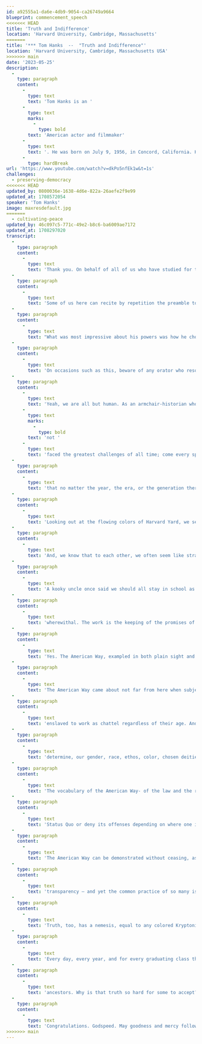 ```yaml
---
id: a92555a1-da6e-4db9-9054-ca26749a9664
blueprint: commencement_speech
<<<<<<< HEAD
title: 'Truth and Indifference'
location: 'Harvard University, Cambridge, Massachusetts'
=======
title: '*** Tom Hanks  --  "Truth and Indifference"'
location: 'Harvard University, Cambridge, Massachusetts USA'
>>>>>>> main
date: '2023-05-25'
description:
  -
    type: paragraph
    content:
      -
        type: text
        text: 'Tom Hanks is an '
      -
        type: text
        marks:
          -
            type: bold
        text: 'American actor and filmmaker'
      -
        type: text
        text: '. He was born on July 9, 1956, in Concord, California. He has two brothers and a sister. His mother worked in a hospital and was a distant relative of Abraham Lincoln. Hanks is known for his cheerful everyman persona and has starred in many popular films. He is also a big supporter of environmental causes, same-sex marriage, and alternative fuels.'
      -
        type: hardBreak
url: 'https://www.youtube.com/watch?v=dkPo5nfEk1w&t=1s'
challenges:
  - preserving-democracy
<<<<<<< HEAD
updated_by: 0800036e-1638-4d6e-822a-26aefe2f9e99
updated_at: 1708572054
speaker: 'Tom Hanks'
image: maxresdefault.jpg
=======
  - cultivating-peace
updated_by: 46c097c5-771c-49e2-b8c6-ba6009ae7172
updated_at: 1708297020
transcript:
  -
    type: paragraph
    content:
      -
        type: text
        text: 'Thank you. On behalf of all of us who have studied for two years at Chabot Community College in Hayward, California, two semesters of California State University, Sacramento, and forty-five years at the School of Hard Knocks, earning a Bachelor of Arts Degree in One-Damn-Thing-After-Another, – yeah, appreciate being here, thank you, Harvard, about time…'
  -
    type: paragraph
    content:
      -
        type: text
        text: 'Some of us here can recite by repetition the preamble to a television show we might have seen five days a week about a strange being from another planet with powers and abilities far beyond those of mortal men. Superman, who, disguised as a mild-mannered reporter for a great metropolitan newspaper – there were many metropolitan newspapers once , some of them were great – who could change the course of mighty rivers and bend steel with his bare hands. He was faster than a speeding bullet, more powerful than a locomotive and able to leap tall buildings in a single bound. Those are all very impressive super-powers, no?'
  -
    type: paragraph
    content:
      -
        type: text
        text: "What was most impressive about his powers was how he chose to wield them. Yeah, cats were saved from trees. Innocent folks were rescued and crooks were banished to the Phantom Zone – with reliable and assuring regularity. But in those half-hour adventures – which have since grown to many full-length movies and multiverses – was the on-going struggle for not just the protection and safety of the world but the re-balancing of what is very wrong with what needs to be righted. Superman, you see – and his proxies:\_ Wonder Woman, and Captain America, a black panther and widow, Avengers, Fantastic Four and my god there are a million of them, they are all enlisted in that never-ending battle for Truth, Justice, and the American way. In such a struggle, being a Superhuman is a plus. But, alas, there ain’t no Superman, nor anyone else in his Justice League."
  -
    type: paragraph
    content:
      -
        type: text
        text: 'On occasions such as this, beware of any orator who resorts to using sage quotations from historical figures, the words of legends of literature and the arts, or the name dropping of famous friends as a claim to wisdom or super abilities. Few people standing at this podium should be considered much more than lucky sots who were in the right place at the right time with the right goods, and the right attitude. Or as a man named Marlon Brando once said to me…Could you pick up that name, I just dropped there. That’s right… Marlon Brando… once left a message on my phone answering machine – “Tommy Tommy Hankerchief this is Marlon Bran Flakes wondering where you are…” Later he told me that when he registered for the draft he filled out the form for his name and age, but when it came to race he wrote: Human. “For what are we all, but human.”'
  -
    type: paragraph
    content:
      -
        type: text
        text: 'Yeah, we are all but human. As an armchair-historian who reads non-fiction for pleasure, the books divine that there has never been a graduating class that has '
      -
        type: text
        marks:
          -
            type: bold
        text: 'not '
      -
        type: text
        text: 'faced the greatest challenges of all time; come every spring the maelstrom of history swirls so wildly'
  -
    type: paragraph
    content:
      -
        type: text
        text: 'that no matter the year, the era, or the generation there is always an atmospheric river of events that makes right now the hinge upon which our fate is turning. And we here in the stands look at you all in the caps and gowns and hope – at last, help is on the way. Somewhere, under one of those caps and gowns, is a suit of iron, a woman of steel – a superhuman – and just in the nick of time. This is not because we have failed in our duties or are spent. We’ve done some very super things over generations. It’s because we are in a cage match, mixed martial arts battle royale with agents of intolerance, ignorance, and braying incompetence, the malevolent equals to Imperial Storm Troopers, Lex Luther, and Loki. And we could a superhero right now.'
  -
    type: paragraph
    content:
      -
        type: text
        text: 'Looking out at the flowing colors of Harvard Yard, we see beings who are young and restless, with energy, imagination, righteousness and enlightenment, joy and compassion. We celebrate your proclaimed wisdom, your work-ethic. We know no one is faster than a speeding bullet – proved too often, every day, too often – but we can still summon more power than a locomotive, and we are all able to leap tall buildings at a single bound if we have the right gizmo. We can change the course of mighty rivers, if such a thing should be done and make machines that bend steel as easily as using our bare hands.'
  -
    type: paragraph
    content:
      -
        type: text
        text: 'And, we know that to each other, we often seem like strange beings from another planet – in habits and tastes and languages, with holidays and even names for the days of the week all varying. We all have special powers and abilities far beyond the reach of other mortals… some of us can repair a screen door with ease. Take care of a five-year old kid and a toddler for 24-hours a day and never stop loving them… make sense of physics, of economics…survive somehow on minimum earnings… Graduate from college despite years of lock-down… achievements that are all stellar even though, yes, we are all but human. Still, we’d like to look up in the sky and see not a bird, not a plane, but, well, someone young, strong, and super, who’ll fight the never-ending battle for Truth, for Justice and for the American way – someone who will take on that work.'
  -
    type: paragraph
    content:
      -
        type: text
        text: 'A kooky uncle once said we should all stay in school as long as we can because the moment we graduate we have to work every day for the rest of our lives. That man was, you know, a bit bitter, but he was not wrong. We all get to complain about The Man, and we all have debts we gotta pay, but the work that is called for is the construction of our ‘more perfect union’, a job that will never, ever be completed, one that requires rigorous attention and unfading'
  -
    type: paragraph
    content:
      -
        type: text
        text: 'wherewithal. The work is the keeping of the promises of our promised land, the practice of decency, the protection of freedom, and the promotion of liberty for all – with no exceptions. Man, that takes a lot of work on multiple job sites every single day – call each of them a battle for truth, justice, and the American way.'
  -
    type: paragraph
    content:
      -
        type: text
        text: 'Yes. The American Way, exampled in both plain sight and in subtle attitude, in routine moments of exchange, in broad expectations, in places of historic weight and import, and in the small spaces in which we all stand. The American Way is exampled when you respect the law and the rights of all because if you don’t, who will? When your food is brought to you and you thank the server, because if you don’t, who will? When you pick up the litter that missed the recycling bin, because if you don’t, who will? When you vote your conscience and make sure your neighbor has the opportunity to do the same with theirs, because if you don’t, who will? When you savor your victories and when you accept your losses because both are the result of proud and noble efforts. If you don’t, who will?'
  -
    type: paragraph
    content:
      -
        type: text
        text: 'The American Way came about not far from here when subjects of a King demanded more control over their lives than that dictated by someone else’s definition of providence. At the same time an entire segment of the population had been taken from their homeland,'
  -
    type: paragraph
    content:
      -
        type: text
        text: 'enslaved to work as chattel regardless of their age. And the original inhabitants of this continent, from sea to shining sea, the only ones who carried the DNA of America were considered sub-human. Even with such paradox, was written down the how-to , how to establish justice, and ensure domestic tranquility, and provide for the common defense, and promote the general Welfare, and secure those Blessings of Liberty for ourselves and our Posterity no matter, as time and conflict and the institutions of our Democracy would'
  -
    type: paragraph
    content:
      -
        type: text
        text: 'determine, our gender, race, ethos, color, chosen deities, or who we love for it is our manifest destiny to pursue our own of happiness. All of us, no exceptions, are entitled to inalienable rights of liberty and freedom because… we live in the United States of America.'
  -
    type: paragraph
    content:
      -
        type: text
        text: 'The vocabulary of the American Way- of the law and the rights we share is some part philosophical musing, some part the answering of a question with a question, and the rest is all practical, even physical, and certainly tangible – it is the language of telling the Truth. It is in the vision-quest for Truth that we look to you newly incorporated members of the Justice League of Avengers to come to the rescue, for the Truth to some, is no longer empirical, no longer based on data, common sense, or even common decency – telling the truth is no longer the benchmark for public service, no longer the salve to our fears nor the guide to our actions. Truth is now considered malleable, by Opinion, Narrative, by Zero-Sum Endgames. Imagery is manufactured with audacity, with purpose to achieve the primal task of steering the Truth via mock logic – “ I’m just saying… I’m just asking…I’m just wondering…” Now, literally, you cannot believe your eyes. Your ears help others lie to you. Someone will report the world to you exactly as you wish it were, full of alternative facts, of conjured Narrative meant to buttress the'
  -
    type: paragraph
    content:
      -
        type: text
        text: 'Status Quo or deny its offenses depending on where one is on the food chain and the moral spectrum.'
  -
    type: paragraph
    content:
      -
        type: text
        text: 'The American Way can be demonstrated without ceasing, as a perpetual prayer. Justice can be an everyday pursuit, case by case, with both lightning speed and the slow, inevitable effect of gravity. Truth, though, oh, truth feeds up in the High Country – as elusive as serenity, yet as certain as the North Star and the Southern Cross. Truth is mined at the intersections of our chosen behaviors and our fixed habits. Truth has synonyms such as honesty, honor,'
  -
    type: paragraph
    content:
      -
        type: text
        text: 'transparency – and yet the common practice of so many is to play fast and loose with those words – to create enemies, to claim victimhood, to raise the mediocre into merit, and to make cloudy a vista that is actually crystal clear. Likewise, Truth has many opposites. Omission. (You don’t need to know that!) Distraction (That’s not the real story! This is!) Opinion masquerading as clairvoyance (Here’s what is going to happen!) and influence peddling (you know, a lot of people are saying…)'
  -
    type: paragraph
    content:
      -
        type: text
        text: 'Truth, too, has a nemesis, equal to any colored Kryptonite, that, like a feral hound, is never too far off the path, in the weeds and shadows, lying in wait for the lethal opportunity to bring Truth down. That beast is Indifference, which will make moot all the permanence found in Truth. Indifference will rust away the living promise of our promised land. Propaganda and Bald-faced Lies will erode. Idolatry and Imagery lose luster and effect over time. Ignorance and Intolerance can be replaced by experience in the wink of an eye. But Indifference will narrow the vision of Americas people and make dim the light of Lady Liberty’s symbolic torch. Indifference makes citizens into indentured servants held in labor by the despots and tyrants who hold onto their power until they die, enabled by the subterfuge of their co-conspirators, rewarding the rationale of the complicit, and surging into the vacuum caused by the Indifference of a people who have been made weary by struggle, so weary that they lose hope, left to yearn to be saved by the fiction of superheroes.'
  -
    type: paragraph
    content:
      -
        type: text
        text: 'Every day, every year, and for every graduating class there is a choice, the same option for all grownups to make: to be one of three types of Americans – those who embrace liberty and freedom FOR ALL, those who won’t, or those who are indifferent. In the never-ending battle you have all officially joined as of today, the difference is in how truly you believe, in how vociferously you promote, in how tightly you hold to the Truth that is self-evident – that of course we are all created equally yet differently, and of course we are all in this together. Justice and the American way are within our grasp no matter our gender, our faith, our station, our heritage, our genetic makeup, the shade of our flesh, or the continental birthplace of our'
  -
    type: paragraph
    content:
      -
        type: text
        text: 'ancestors. Why is that truth so hard for some to accept? If you live in the United States of America, this Truth is sacred, unalterable, chiseled into the stone of the foundation of our republic. When it comes our race, there are many models but only one chassis. None of us are super, but we are the Americans, unique in our willingness to admit that when it comes to our race, we are all but human. So said Marlon Bran-flakes to Tommy Tommy Hankerchief.'
  -
    type: paragraph
    content:
      -
        type: text
        text: 'Congratulations. Godspeed. May goodness and mercy follow you – all the days – all the days – of your lives.'
>>>>>>> main
---
```


